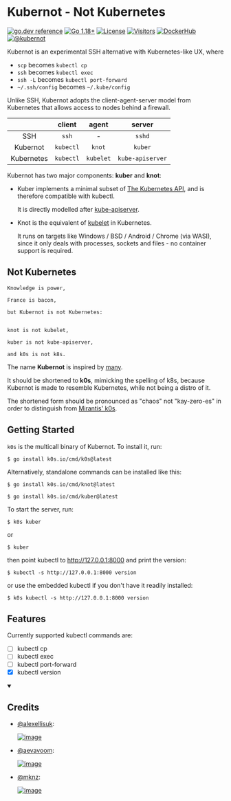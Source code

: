 # Kubernot - Not Kubernetes

[![go.dev reference](https://img.shields.io/badge/go.dev-reference-007d9c?logo=go&logoColor=white)](https://pkg.go.dev/k0s.io?tab=doc)
[![Go 1.18+](https://img.shields.io/github/go-mod/go-version/btwiuse/k0s)](https://golang.org/dl/)
[![License](https://img.shields.io/github/license/btwiuse/k0s?color=%23000&style=flat-round)](https://github.com/btwiuse/k0s/blob/master/LICENSE)
[![Visitors](https://visitor-badge.glitch.me/badge?page_id=btwiuse.k0s)](#)
[![DockerHub](https://img.shields.io/docker/pulls/btwiuse/k0s.svg)](https://hub.docker.com/r/btwiuse/k0s)
[![@kubernot](https://img.shields.io/twitter/url/https/twitter.com/kubernot.svg?style=social&label=Follow%20%40kubernot)](https://twitter.com/kubernot)

Kubernot is an experimental SSH alternative with Kubernetes-like UX, where

- `scp` becomes `kubectl cp`
- `ssh` becomes `kubectl exec`
- `ssh -L` becomes `kubectl port-forward`
- `~/.ssh/config` becomes `~/.kube/config`

Unlike SSH, Kubernot adopts the client-agent-server model from Kubernetes that allows access to nodes behind a firewall.

||client|agent|server|
|:--:|:--:|:--:|:--:|
|SSH|`ssh`|-|`sshd`|
|Kubernot|`kubectl`|`knot`|`kuber`|
|Kubernetes|`kubectl`|`kubelet`|`kube-apiserver`|

Kubernot has two major components: __kuber__ and __knot__:

- Kuber implements a minimal subset of [The Kubernetes API](https://kubernetes.io/docs/concepts/overview/kubernetes-api/), and is therefore compatible with kubectl. 

  It is directly modelled after [kube-apiserver](https://kubernetes.io/docs/reference/command-line-tools-reference/kube-apiserver/).

- Knot is the equivalent of [kubelet](https://kubernetes.io/docs/reference/command-line-tools-reference/kubelet/) in Kubernetes.

  It runs on targets like Windows / BSD / Android / Chrome (via WASI), since it only deals with processes, sockets and files - no container support is required.

## Not Kubernetes

    Knowledge is power,

    France is bacon,

    but Kubernot is not Kubernetes:


    knot is not kubelet,

    kuber is not kube-apiserver,

    and k0s is not k8s.

The name __Kubernot__ is inspired by [many](#credits).

It should be shortened to __k0s__, mimicking the spelling of k8s, because Kubernot is made to resemble Kubernetes, while not being a distro of it.

The shortened form should be pronounced as "chaos" not "kay-zero-es" in order to distinguish from [Mirantis' k0s](https://www.mirantis.com/software/k0s/).

## Getting Started

`k0s` is the multicall binary of Kubernot. To install it, run:

```
$ go install k0s.io/cmd/k0s@latest
```

Alternatively, standalone commands can be installed like this:

```
$ go install k0s.io/cmd/knot@latest
```

```
$ go install k0s.io/cmd/kuber@latest
```

To start the server, run:

```
$ k0s kuber
```

or

```
$ kuber
```

then point kubectl to http://127.0.0.1:8000 and print the version:

```
$ kubectl -s http://127.0.0.1:8000 version
```

or use the embedded kubectl if you don't have it readily installed:


```
$ k0s kubectl -s http://127.0.0.1:8000 version
```

## Features

Currently supported kubectl commands are:

- [ ] kubectl cp
- [ ] kubectl exec
- [ ] kubectl port-forward
- [x] kubectl version

<details open>
<summary>

## Credits

</summary>

- [@alexellisuk](https://twitter.com/alexellisuk):

  [![image](https://user-images.githubusercontent.com/54848194/187806938-53ad18cd-b122-4690-9adb-8ea5cf194fe5.png)](https://twitter.com/alexellisuk/status/1366849550305140737)

- [@aevavoom](https://twitter.com/aevavoom):

  [![image](https://user-images.githubusercontent.com/54848194/187808142-748181f8-07f6-48c7-bb8e-786071e539c2.png)](https://twitter.com/aevavoom/status/1283146942738952193)

- [@mknz](https://twitter.com/mknz):

  [![image](https://user-images.githubusercontent.com/54848194/187809711-df63a8ef-9745-4992-9bd6-f9f168f39797.png)](https://twitter.com/mknz/status/1306608104201572357)

</details>
